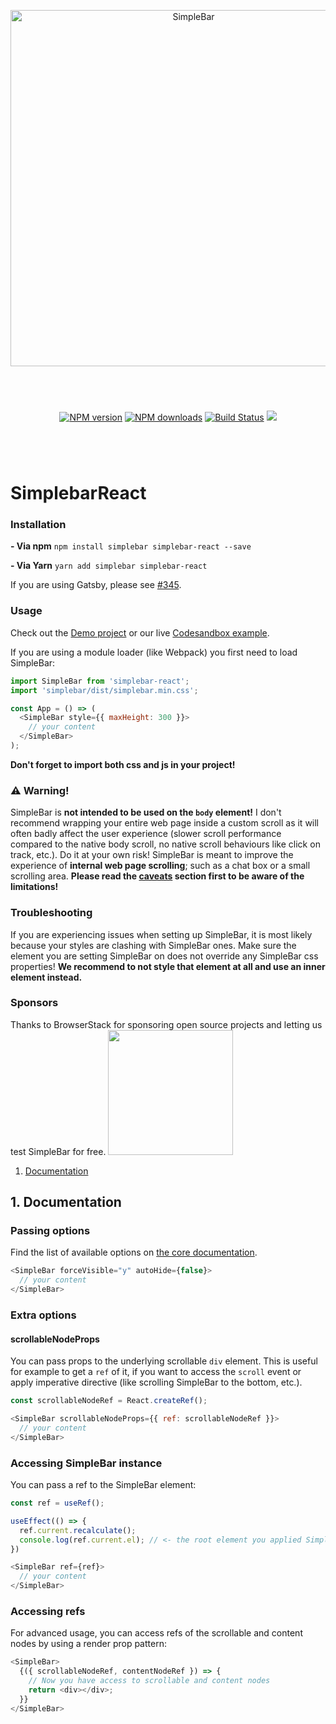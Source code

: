 <p align="center">
  <img src="https://user-images.githubusercontent.com/527559/66231995-3cd0c380-e6be-11e9-8782-c50c834aac93.png" width="570" alt="SimpleBar" />
</p>
<br/>
<p align="center" style="margin: 40px;">
  <a href="https://npmjs.org/package/simplebar-react"><img alt="NPM version" src="https://img.shields.io/npm/v/simplebar-react.svg?style=flat-square" /></a>
  <a href="https://npmjs.org/package/simplebar-react"><img alt="NPM downloads" src="https://img.shields.io/npm/dm/simplebar-react.svg?style=flat-square"></a>
  <a href="https://travis-ci.org/grsmto/simplebar"><img alt="Build Status" src="https://img.shields.io/travis/grsmto/simplebar/master.svg?style=flat-square" /></a>
  <a href="https://automate.browserstack.com/public-build/amtTU2pEa1FjNmpabTBCbUh2b3FpbFZQaXhNd1Q3bEg0L1dlSzd2SGN2Zz0tLWpjK1ZwWWRNWnVGQWI4OXphWGRISEE9PQ==--39b14340be576db5bd01b020627cd17414003bfb%"><img src='https://automate.browserstack.com/badge.svg?badge_key=amtTU2pEa1FjNmpabTBCbUh2b3FpbFZQaXhNd1Q3bEg0L1dlSzd2SGN2Zz0tLWpjK1ZwWWRNWnVGQWI4OXphWGRISEE9PQ==--39b14340be576db5bd01b020627cd17414003bfb%'/></a>
</p>
<br/>

# SimplebarReact

### Installation

**- Via npm**
`npm install simplebar simplebar-react --save`

**- Via Yarn**
`yarn add simplebar simplebar-react`

If you are using Gatsby, please see [#345](https://github.com/Grsmto/simplebar/issues/345).

### Usage

Check out the [Demo project](https://github.com/Grsmto/simplebar/blob/master/examples/react/src/App.js) or our live [Codesandbox example](https://codesandbox.io/s/simplebar-react-gwgyw).

If you are using a module loader (like Webpack) you first need to load SimpleBar:

```js
import SimpleBar from 'simplebar-react';
import 'simplebar/dist/simplebar.min.css';

const App = () => (
  <SimpleBar style={{ maxHeight: 300 }}>
    // your content
  </SimpleBar>
);
```

**Don't forget to import both css and js in your project!**

### :warning: Warning!

SimpleBar is **not intended to be used on the `body` element!** I don't recommend wrapping your entire web page inside a custom scroll as it will often badly affect the user experience (slower scroll performance compared to the native body scroll, no native scroll behaviours like click on track, etc.). Do it at your own risk! SimpleBar is meant to improve the experience of **internal web page scrolling**; such as a chat box or a small scrolling area. **Please read the [caveats](#5-caveats) section first to be aware of the limitations!**

### Troubleshooting

If you are experiencing issues when setting up SimpleBar, it is most likely because your styles are clashing with SimpleBar ones. Make sure the element you are setting SimpleBar on does not override any SimpleBar css properties! **We recommend to not style that element at all and use an inner element instead.**

### Sponsors

Thanks to BrowserStack for sponsoring open source projects and letting us test SimpleBar for free.
<a href="https://www.browserstack.com" target="_blank">
<img src="https://user-images.githubusercontent.com/15015324/45184727-368fbf80-b1fe-11e8-8827-08dbc80b0fb1.png" width="200">
</a>

1. [Documentation](#1-documentation)

## 1. Documentation

### Passing options

Find the list of available options on [the core documentation](https://github.com/Grsmto/simplebar/blob/master/packages/simplebar/README.md#options).

```js
<SimpleBar forceVisible="y" autoHide={false}>
  // your content
</SimpleBar>
```

### Extra options

#### scrollableNodeProps

You can pass props to the underlying scrollable `div` element. This is useful for example to get a `ref` of it, if you want to access the `scroll` event or apply imperative directive (like scrolling SimpleBar to the bottom, etc.).

```js
const scrollableNodeRef = React.createRef();

<SimpleBar scrollableNodeProps={{ ref: scrollableNodeRef }}>
  // your content
</SimpleBar>
```

### Accessing SimpleBar instance

You can pass a ref to the SimpleBar element: 

```js
const ref = useRef();

useEffect(() => {
  ref.current.recalculate();
  console.log(ref.current.el); // <- the root element you applied SimpleBar on
})

<SimpleBar ref={ref}>
  // your content
</SimpleBar>
```

### Accessing refs

For advanced usage, you can access refs of the scrollable and content nodes by using a render prop pattern:

```js
<SimpleBar>
  {({ scrollableNodeRef, contentNodeRef }) => {
    // Now you have access to scrollable and content nodes
    return <div></div>;
  }}
</SimpleBar>
```
